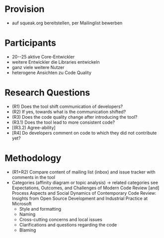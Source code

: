 # Provision
- auf squeak.org bereitstellen, per Mailinglist bewerben

# Participants
- 20--25 aktive Core-Entwickler 
- weitere Entwickler die Libraries entwickeln 
- ganz viele weitere Nutzer
- heterogene Ansichten zu Code Quality

# Research Questions
- (R1) Does the tool shift communication of developers? 
- (R2) If yes, towards what is the communication shifted? 
- (R3) Does the code quality change after introducing the tool?
- (R3.1) Does the tool lead to more consistent code?
- [(R3.2) Agree-ability]
- [R4] Do developers comment on code to which they did not contribute yet?

# Methodology
- (R1+R2) Compare content of mailing list (inbox) and issue tracker with comments in the tool
- Categories (affinity diagram or topic analysis) -> related categories see Expectations, Outcomes, and Challenges
of Modern Code Review [and] Process Aspects and Social Dynamics of Contemporary Code Review: Insights from Open Source Development and Industrial Practice at Microsoft
  - Style and formatting 
  - Naming
  - Cross-cutting concerns and local issues
  - Clarifications and questions regarding the code
  - Blaming
 
